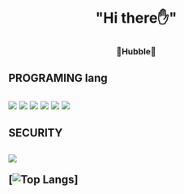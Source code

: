 <h1 align='center'> "Hi there✋️" </p>

<h3 align='center'> 🌌Hubble🌌 </p>

<h2> PROGRAMING lang <h2>
    <img src="https://img.shields.io/badge/Python-blue?style=flat&logo=Python&logoColor=white"/></a>
    <img src="https://img.shields.io/badge/c#-A8B9CC?style=flat&logo=c#&logoColor=white"/></a>
   <img src="https://img.shields.io/badge/Rust-red?style=flat&logo=Rust&logoColor=white"/></a>
     <img src="https://img.shields.io/badge/Javascript-yellow?style=flat&logo=Javascript&logoColor=white"/></a>
     <img src="https://img.shields.io/badge/Html5-orange?style=flat&logo=HTML5&logoColor=white"/></a>
     <img src="https://img.shields.io/badge/Css3-purple?style=flat&logo=Css3&logoColor=white"/></a>
<h2> SECURITY <h2>
 <img src="https://img.shields.io/badge/Kali Linux-557C94?style=flat&logo=Kali Linux&logoColor=white"/></a>
 
[![Top Langs](https://github-readme-stats.vercel.app/api/top-langs/?username=Hubble06&layout=compact)]
    
